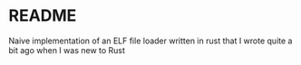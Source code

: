 # README

Naive implementation of an ELF file loader written in rust that I wrote quite a bit ago when I was new to Rust
